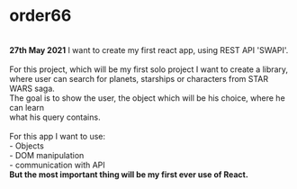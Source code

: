 # order66
<br>
<b>27th May 2021</b>
I want to create my first react app, using REST API 'SWAPI'.
<br>
<br>
For this project, which will be my first solo project I want to create a library, <br>
where user can search for planets, starships or characters from STAR WARS saga. <br>
The goal is to show the user, the object which will be his choice, where he can learn <br>
what his query contains. <br>
<br>
For this app I want to use: <br>
- Objects <br>
- DOM manipulation<br>
- communication with API <br>
<b> But the most important thing will be my first ever use of React. </b>
